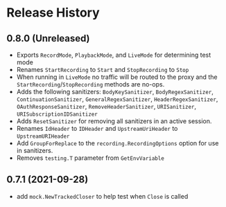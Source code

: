 # Release History

## 0.8.0 (Unreleased)
* Exports `RecordMode`, `PlaybackMode`, and `LiveMode` for determining test mode
* Renames `StartRecording` to `Start` and `StopRecording` to `Stop`
* When running in `LiveMode` no traffic will be routed to the proxy and the `StartRecording`/`StopRecording` methods are no-ops.
* Adds the following sanitizers: `BodyKeySanitizer`, `BodyRegexSanitizer`, `ContinuationSanitizer`, `GeneralRegexSanitizer`, `HeaderRegexSanitizer`, `OAuthResponseSanitizer`, `RemoveHeaderSanitizer`, `URISanitizer`, `URISubscriptionIDSanitizer`
* Adds `ResetSanitizer` for removing all sanitizers in an active session.
* Renames `IdHeader` to `IDHeader` and `UpstreamUriHeader` to `UpstreamURIHeader`
* Add `GroupForReplace` to the `recording.RecordingOptions` option for use in sanitizers.
* Removes `testing.T` parameter from `GetEnvVariable`

## 0.7.1 (2021-09-28)
* add `mock.NewTrackedCloser` to help test when `Close` is called